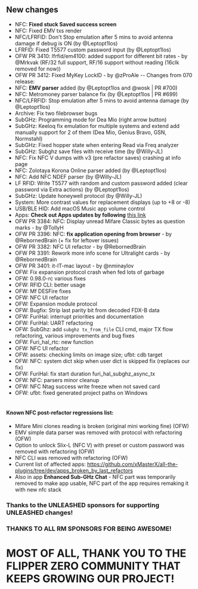 ## New changes
* NFC: **Fixed stuck Saved success screen**
* NFC: Fixed EMV txs render
* NFC/LFRFID: Don't Stop emulation after 5 mins to avoid antenna damage if debug is ON (by @Leptopt1los)
* LFRFID: Fixed T5577 custom password input (by @Leptopt1los)
* OFW PR 3410: lfrfid/em4100: added support for different bit rates - by @Mrkvak (RF/32 full support, RF/16 support without reading (16clk removed for now))
* OFW PR 3412: Fixed MyKey LockID - by @zProAle
--
Changes from 070 release:
* NFC: **EMV parser** added (by @Leptopt1los and @wosk | PR #700)
* NFC: Metromoney parser balance fix (by @Leptopt1los | PR #699)
* NFC/LFRFID: Stop emulation after 5 mins to avoid antenna damage (by @Leptopt1los)
* Archive: Fix two filebrowser bugs
* SubGHz: Programming mode for Dea Mio (right arrow button)
* SubGHz: Keeloq fix emulation for multiple systems and extend add manually support for 2 of them (Dea Mio, Genius Bravo, GSN, Normstahl)
* SubGHz: Fixed hopper state when entering Read via Freq analyzer
* SubGHz: Subghz save files with receive time (by @Willy-JL)
* NFC: Fix NFC V dumps with v3 (pre refactor saves) crashing at info page
* NFC: Zolotaya Korona Online parser added (by @Leptopt1los)
* NFC: Add NFC NDEF parser (by @Willy-JL)
* LF RFID: Write T5577 with random and custom password added (clear password via Extra actions) (by @Leptopt1los)
* SubGHz: Update honeywell protocol (by @Willy-JL)
* System: More contrast values for replacement displays (up to +8 or -8)
* USB/BLE HID: Add macOS Music app volume control
* Apps: **Check out Apps updates by following** [this link](https://github.com/xMasterX/all-the-plugins/commits/dev)
* OFW PR 3384: NFC: Display unread Mifare Classic bytes as question marks - by @TollyH
* OFW PR 3396: NFC: **fix application opening from browser** - by @RebornedBrain (+ fix for leftover issues)
* OFW PR 3382: NFC UI refactor - by @RebornedBrain
* OFW PR 3391: Rework more info scene for Ultralight cards - by @RebornedBrain
* OFW PR 3401: it-IT-mac layout - by @nminaylov
* OFW: Fix expansion protocol crash when fed lots of garbage
* OFW: 0.98.0-rc various fixes
* OFW: RFID CLI: better usage
* OFW: Mf DESFire fixes
* OFW: NFC UI refactor
* OFW: Expansion module protocol 
* OFW: Bugfix: Strip last parity bit from decoded FDX-B data
* OFW: FuriHal: interrupt priorities and documentation
* OFW: FuriHal: UART refactoring
* OFW: SubGhz: add `subghz tx_from_file` CLI cmd, major TX flow refactoring, various improvements and bug fixes
* OFW: Furi_hal_rtc: new function
* OFW: NFC UI refactor 
* OFW: assets: checking limits on image size; ufbt: cdb target
* OFW: NFC: system dict skip when user dict is skipped fix (replaces our fix)
* OFW: FuriHal: fix start duration furi_hal_subghz_async_tx
* OFW: NFC: parsers minor cleanup
* OFW: NFC Ntag success write freeze when not saved card
* OFW: ufbt: fixed generated project paths on Windows 
<br><br>
#### Known NFC post-refactor regressions list: 
- Mifare Mini clones reading is broken (original mini working fine) (OFW)
- EMV simple data parser was removed with protocol with refactoring (OFW)
- Option to unlock Slix-L (NFC V) with preset or custom password was removed with refactoring (OFW)
- NFC CLI was removed with refactoring (OFW)
- Current list of affected apps: https://github.com/xMasterX/all-the-plugins/tree/dev/apps_broken_by_last_refactors
- Also in app **Enhanced Sub-GHz Chat** - NFC part was temporarily removed to make app usable, NFC part of the app requires remaking it with new nfc stack

### Thanks to the UNLEASHED sponsors for supporting UNLEASHED changes!

### THANKS TO ALL RM SPONSORS FOR BEING AWESOME!

# MOST OF ALL, THANK YOU TO THE FLIPPER ZERO COMMUNITY THAT KEEPS GROWING OUR PROJECT!
